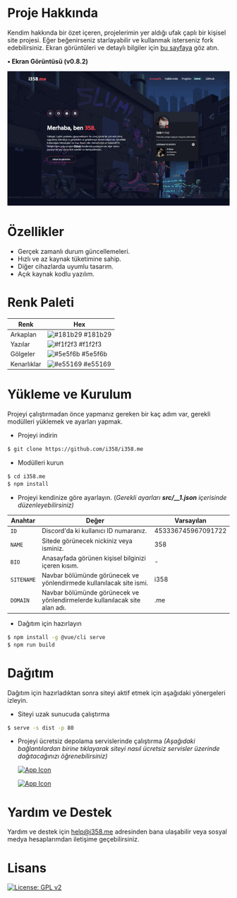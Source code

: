
# Proje Hakkında

Kendim hakkında bir özet içeren, projelerimin yer aldığı ufak çaplı bir kişisel site projesi. Eğer beğenirseniz starlayabilir ve kullanmak isterseniz fork edebilirsiniz.
Ekran görüntüleri ve detaylı bilgiler için [bu sayfaya](https://github.com/i358/i358.me/wiki/) göz atın.

**• Ekran Görüntüsü (v0.8.2)**

![scr](https://github.com/i358/i358.me/raw/master/screenshot.png)

# Özellikler

- Gerçek zamanlı durum güncellemeleri.
- Hızlı ve az kaynak tüketimine sahip.
- Diğer cihazlarda uyumlu tasarım.
- Açık kaynak kodlu yazılım.

  
# Renk Paleti

| Renk             | Hex                                                                |
| ----------------- | ------------------------------------------------------------------------------ |
| Arkaplan | ![#181b29](https://via.placeholder.com/10/181b29?text=+) #181b29      |
| Yazılar | ![#f1f2f3](https://via.placeholder.com/10/f1f2f3?text=+) #f1f2f3    |
| Gölgeler | ![#5e5f6b](https://via.placeholder.com/10/5e5f6b?text=+) #5e5f6b    |
| Kenarlıklar| ![#e55169](https://via.placeholder.com/10/e55169?text=+) #e55169    | 

# Yükleme ve Kurulum 

Projeyi çalıştırmadan önce yapmanız gereken bir kaç adım var, gerekli modülleri yüklemek ve ayarları yapmak.

 - Projeyi indirin
```sh 
$ git clone https://github.com/i358/i358.me
```
    
  - Modülleri kurun 
```sh
$ cd i358.me
$ npm install
```

- Projeyi kendinize göre ayarlayın. (*Gerekli ayarları **src/__1.json** içerisinde düzenleyebilirsiniz)*
  
| Anahtar             | Değer      | Varsayılan                                        |
| ----------------- | -------------|----------------------------------------------------------------- |
| `ID` | Discord'da ki kullanıcı ID numaranız.   | 453336745967091722 |
| `NAME` | Sitede görünecek nickiniz veya isminiz.   | 358 | 
| `BIO` | Anasayfada görünen kişisel bilginizi içeren kısım.   | - | 
| `SITENAME` | Navbar bölümünde görünecek ve yönlendirmede kullanılacak site ismi.  | i358 | 
| `DOMAIN ` | Navbar bölümünde görünecek ve yönlendirmelerde kullanılacak site alan adı. | .me


- Dağıtım için hazırlayın 

```sh
$ npm install -g @vue/cli serve
$ npm run build
```

# Dağıtım

Dağıtım için hazırladıktan sonra siteyi aktif etmek için aşağıdaki yönergeleri izleyin.

- Siteyi uzak sunucuda çalıştırma
```sh
$ serve -s dist -p 80
```
- Projeyi ücretsiz depolama servislerinde çalıştırma 
*(Aşağıdaki bağlantılardan birine tıklayarak siteyi nasıl ücretsiz servisler üzerinde dağıtacağınızı öğrenebilirsiniz)*
  
  [![App Icon](https://badges.netlify.com/api/i358.svg?branch=master
)](https://www.netlify.com/blog/2019/11/30/how-to-deploy-a-vue-site/) 

  [![App Icon](http://therealsujitk-vercel-badge.vercel.app/?app=i358)](https://vercel.com/guides/deploying-vuejs-to-vercel)

  
# Yardım ve Destek

Yardım ve destek için [help@i358.me](mailto:help@i358.me) adresinden bana ulaşabilir veya sosyal medya hesaplarımdan iletişime geçebilirsiniz.
  

# Lisans

[![License: GPL v2](https://img.shields.io/badge/License-GPL%20v2-blue.svg)](https://www.gnu.org/licenses/old-licenses/gpl-2.0.en.html)
